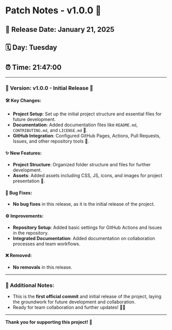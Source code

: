 # Patch Notes - v1.0.0 🚀

## 📅 Release Date: January 21, 2025  
## 🗓️ Day: Tuesday  
## ⏰ Time: 21:47:00

---

### 🚀 Version: **v1.0.0** - Initial Release 🎉

#### 🛠️ Key Changes:
- **Project Setup**: Set up the initial project structure and essential files for future development.
- **Documentation**: Added documentation files like `README.md`, `CONTRIBUTING.md`, and `LICENSE.md` 📝.
- **GitHub Integration**: Configured GitHub Pages, Actions, Pull Requests, Issues, and other repository tools 🧩.

#### ✨ New Features:
- **Project Structure**: Organized folder structure and files for further development.
- **Assets**: Added assets including CSS, JS, icons, and images for project presentation 🎨.

#### 🐛 Bug Fixes:
- **No bug fixes** in this release, as it is the initial release of the project.

#### ⚙️ Improvements:
- **Repository Setup**: Added basic settings for GitHub Actions and Issues in the repository.
- **Integrated Documentation**: Added documentation on collaboration processes and team workflows.

#### ❌ Removed:
- **No removals** in this release.

---

### 💬 Additional Notes:
- This is the **first official commit** and initial release of the project, laying the groundwork for future development and collaboration.
- Ready for team collaboration and further updates! 🔧🤝

---

**Thank you for supporting this project!** 🌱

